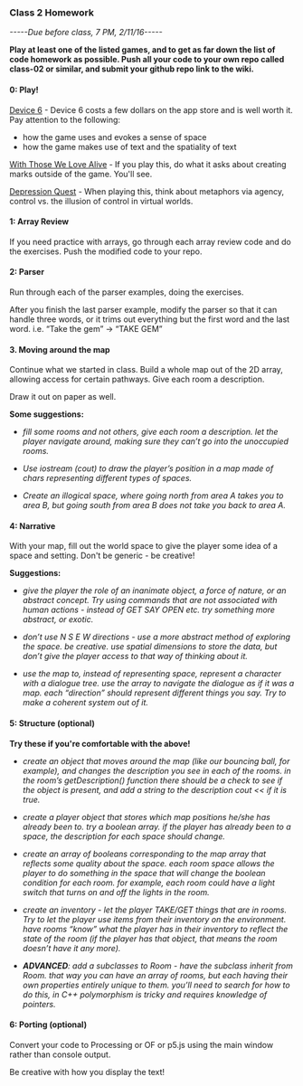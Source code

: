 ### Class 2 Homework

*-----Due before class, 7 PM, 2/11/16-----*

**Play at least one of the listed games, and to get as far down the list of code homework as possible. Push all your code to your own repo called class-02 or similar, and submit your github repo link to the wiki.**

#### 0: Play!

[Device 6](https://itunes.apple.com/us/app/device-6/id680366065) - Device 6 costs a few dollars on the app store and is well worth it. Pay attention to the following:

* how the game uses and evokes a sense of space
* how the game makes use of text and the spatiality of text

[With Those We Love Alive](http://aliendovecote.com/uploads/twine/empress/empress.html) - If you play this, do what it asks about creating marks outside of the game. You'll see.

[Depression Quest](http://www.depressionquest.com/) - When playing this, think about metaphors via agency, control vs. the illusion of control in virtual worlds.

#### 1: Array Review

If you need practice with arrays, go through each array review code and do the exercises. Push the modified code to your repo.

#### 2: Parser

Run through each of the parser examples, doing the exercises.

After you finish the last parser example, modify the parser so that it can handle three words, or it trims out everything but the first word and the last word. i.e. “Take the gem” → “TAKE GEM”

#### 3. Moving around the map

Continue what we started in class. Build a whole map out of the 2D array, allowing access for certain pathways. Give each room a description.

Draw it out on paper as well.

**Some suggestions:**

* *fill some rooms and not others, give each room a description. let the player navigate around, making sure they can’t go into the unoccupied rooms.*

* *Use iostream (cout) to draw the player’s position in a map made of chars representing different types of spaces.*

* *Create an illogical space, where going north from area A takes you to area B, but going south from area B does not take you back to area A.*

#### 4: Narrative

With your map, fill out the world space to give the player some idea of a space and setting. Don't be generic - be creative!

**Suggestions:**

* *give the player the role of an inanimate object, a force of nature, or an abstract concept. Try using commands that are not associated with human actions - instead of GET SAY OPEN etc. try something more abstract, or exotic.*

* *don’t use N S E W directions - use a more abstract method of exploring the space. be creative. use spatial dimensions to store the data, but don’t give the player access to that way of thinking about it.*

* *use the map to, instead of representing space, represent a character with a dialogue tree. use the array to navigate the dialogue as if it was a map. each “direction” should represent different things you say. Try to make a coherent system out of it.*

#### 5: Structure (optional)

**Try these if you're comfortable with the above!**

* *create an object that moves around the map (like our bouncing ball, for example), and changes the description you see in each of the rooms. in the room’s getDescription() function there should be a check to see if the object is present, and add a string to the description cout << if it is true.*

* *create a player object that stores which map positions he/she has already been to. try a boolean array. if the player has already been to a space, the description for each space should change.*

* *create an array of booleans corresponding to the map array that reflects some quality about the space. each room space allows the player to do something in the space that will change the boolean condition for each room. for example, each room could have a light switch that turns on and off the lights in the room.*

* *create an inventory - let the player TAKE/GET things that are in rooms. Try to let the player use items from their inventory on the environment. have rooms “know” what the player has in their inventory to reflect the state of the room (if the player has that object, that means the room doesn’t have it any more).*

* ***ADVANCED**: add a subclasses to Room - have the subclass inherit from Room. that way you can have an array of rooms, but each having their own properties entirely unique to them. you’ll need to search for how to do this, in C++ polymorphism is tricky and requires knowledge of pointers.*

#### 6: Porting (optional)

Convert your code to Processing or OF or p5.js using the main window rather than console output. 

Be creative with how you display the text!


